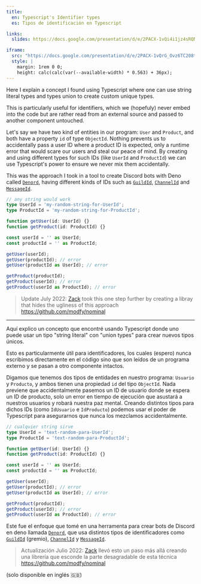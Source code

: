```yaml
---
title:
  en: Typescript's Identifier types
  es: Tipos de identificación en Typescript

links:
  slides: https://docs.google.com/presentation/d/e/2PACX-1vQi4i1jz4sRQNqz8iPt2B0BO3hnPbK0pX-3mU009Bnsk5nhDLUOQ8aAKNTL5mqnAn3dtKgflmQ90eWS/pub

iframe:
  src: "https://docs.google.com/presentation/d/e/2PACX-1vQrG_Ovz6TC208tg8wzBY-EhnQ6b2MJfVb-RMFDxJf7eEwNpYzMBDqeMBMrzKF420gcOuE1nHTg6AV9/embed?start=true&loop=true&delayms=3000"
  style: |
    margin: 1rem 0 0;
    height: calc(calc(var(--available-width) * 0.563) + 36px);
---
```


Here I explain a concept I found using Typescript where one can use string literal types and types union to create custom unique types.

This is particularly useful for identifiers, which we (hopefuly) never embed into the code but are rather read from an external source and passed to another component untouched.

Let's say we have two kind of entities in our program: `User` and `Product`, and both have a property `id` of type `ObjectId`. Nothing prevents us to accidentally pass a user ID where a product ID is expected, only a runtime error that would scare our users and steal our peace of mind. By creating and using different types for such IDs (like `UserId` and `ProductId`) we can use Typescript's power to ensure we never mix them accidentally.

This was the approach I took in a tool to create Discord bots with Deno called [`Denord`][1], having different kinds of IDs such as [`GuildId`][2], [`ChannelId`][3] and [`MessageId`][4].

```ts
// any string would work
type UserId = 'my-random-string-for-UserId';
type ProductId = 'my-random-string-for-ProductId';

function getUser(id: UserId) {}
function getProduct(id: ProductId) {}

const userId = '' as UserId;
const productId = '' as ProductId;

getUser(userId);
getUser(productId); // error
getUser(productId as UserId); // error

getProduct(productId);
getProduct(userId); // error
getProduct(userId as ProductId); // error
```

> Update July 2022: [Zack](https://zackoverflow.dev/) took this one step further by creating a libray that hides the ugliness of this approach https://github.com/modfy/nominal

---

Aquí explico un concepto que encontré usando Typescript donde uno puede usar un tipo "string literal" con "union types" para crear nuevos tipos únicos.

Esto es particularmente útil para identificadores, los cuales (espero) nunca escribimos directamente en el código sino que son leídos de un programa externo y se pasan a otro componente intactos.

Digamos que tenemos dos tipos de entidades en nuestro programa: `Usuario` y `Producto`, y ambos tienen una propiedad `id` del tipo `ObjectId`. Nada previene que accidentalmente pasemos un ID de usuario donde se espera un ID de producto, solo un error en tiempo de ejecución que asustará a nuestros usuarios y robará nuestra paz mental. Creando distintos tipos para dichos IDs (como `IdUsuario` e `IdProducto`) podemos usar el poder de Typescript para asegurarnos que nunca los mezclamos accidentalmente.

```ts
// cualquier string sirve
type UserId = 'text-random-para-UserId';
type ProductId = 'text-random-para-ProductId';

function getUser(id: UserId) {}
function getProduct(id: ProductId) {}

const userId = '' as UserId;
const productId = '' as ProductId;

getUser(userId);
getUser(productId); // error
getUser(productId as UserId); // error

getProduct(productId);
getProduct(userId); // error
getProduct(userId as ProductId); // error
```

Este fue el enfoque que tomé en una herramenta para crear bots de Discord en deno llamada [`Denord`][1], que usa distintos tipos de identificadores como [`GuildId`][2] (gremio), [`ChannelId`][3] y [`MessageId`][4].

> Actualización Julio 2022: [Zack](https://zackoverflow.dev/) llevó esto un paso más allá creando una librería que esconde la parte desagradable de esta técnica https://github.com/modfy/nominal

(solo disponible en inglés 🇬🇧)


[1]: https://github.com/amatiasq/deno/tree/master/denord
[2]: https://github.com/amatiasq/deno/blob/master/denord/internals/endpoint-urls.ts#L74-L135
[3]: https://github.com/amatiasq/deno/blob/bd5a49105569f3996a3c76e3dc09e3305cdeb150/denord/DiscordClient.ts#L45
[4]: https://github.com/amatiasq/deno/blob/bd5a49105569f3996a3c76e3dc09e3305cdeb150/denord/structure/Message.ts#L47-L53